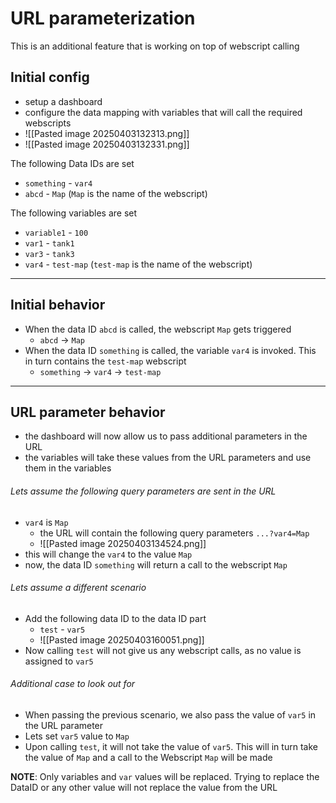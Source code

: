 # URL parameterization
This is an additional feature that is working on top of webscript calling

## Initial config
- setup a dashboard
- configure the data mapping with variables that will call the required webscripts
- ![[Pasted image 20250403132313.png]]
- ![[Pasted image 20250403132331.png]]

The following Data IDs are set
- `something` - `var4`
- `abcd` - `Map` (`Map` is the name of the webscript)

The following variables are set
- `variable1` - `100`
- `var1` - `tank1`
- `var3` - `tank3`
- `var4` - `test-map` (`test-map` is the name of the webscript)

---
## Initial behavior
- When the data ID `abcd` is called, the webscript `Map` gets triggered
	- `abcd` -> `Map`
- When the data ID `something` is called, the variable `var4` is invoked. This in turn contains the `test-map` webscript
	- `something` -> `var4` -> `test-map`

---
## URL parameter behavior
- the dashboard will now allow us to pass additional parameters in the URL
- the variables will take these values from the URL parameters and use them in the variables

###### Lets assume the following query parameters are sent in the URL
- `var4` is `Map`
	- the URL will contain the following query parameters `...?var4=Map`
	- ![[Pasted image 20250403134524.png]]
- this will change the `var4` to the value `Map`
- now, the data ID `something` will return a call to the webscript `Map`

###### Lets assume a different scenario
- Add the following data ID to the data ID part
	- `test` - `var5`
	- ![[Pasted image 20250403160051.png]]
- Now calling `test` will not give us any webscript calls, as no value is assigned to `var5`

###### Additional case to look out for
- When passing the previous scenario, we also pass the value of `var5` in the URL parameter
- Lets set `var5` value to `Map`
- Upon calling `test`, it will not take the value of `var5`. This will in turn take the value of `Map` and a call to the Webscript `Map` will be made


**NOTE**: Only variables and `var` values will be replaced. Trying to replace the DataID or any other value will not replace the value from the URL

